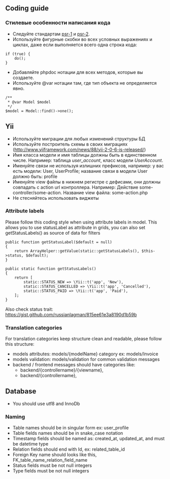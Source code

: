 ## Coding guide
### Стилевые особенности написания кода
* Следуйте стандартам [psr-1](http://www.php-fig.org/psr/psr-1/) и [psr-2](http://www.php-fig.org/psr/psr-2/).
* Используйте фигурные скобки во всех условных выражениях и циклах, даже если выполняется всего одна строка кода:

```
if (true) {
    do();
}
```
* Добавляйте phpdoc нотации для всех методов, которые вы создаете.
* Используйте @var нотации там, где тип объекта не определяется явно.
```
/**
 * @var Model $model
 */
$model = Model::find()->one();
```
## Yii
* Используйте миграции для любых изменений структуры БД
* Используйте построитель схемы в своих миграциях (http://www.yiiframework.com/news/88/yii-2-0-6-is-released/)
* Имя класса модели и имя таблицы должны быть в единственном числе. Например: таблица *user_account*, класс модели *UserAccount*.
* Именуйте связи не используя излишних префиксов, например:
у вас есть модели: User, UserProfile; название связи в модели User должно быть: profile
* Именуйте view файлы в нижнем регистре с дефисами, они должны совпадать с action url контроллера. Например:
Действие some-controller/some-action. Название view файла: some-action.php
* Не стесняйтесь использовать виджеты

### Attribute labels
Please follow this coding style when using attribute labels in model. This allows you to use statusLabel as attribute in grids, you can also set getStatusLabels() as source of data for filters

    public function getStatusLabel($default = null)
    {
        return ArrayHelper::getValue(static::getStatusLabels(), $this->status, $default);
    }

    public static function getStatusLabels()
    {
        return [
            static::STATUS_NEW => \Yii::t('app', 'New'),
            static::STATUS_CANCELLED => \Yii::t('app', 'Cancelled'),
            static::STATUS_PAID => \Yii::t('app', 'Paid'),
        ];
    }
    
Also check status trait: https://gist.github.com/russianlagman/815ee61e3a8190d1b59b

### Translation categories
For translation categories keep structure clean and readable, please follow this structure:
* models attributes: models/{modelName} category ex: models/Invoice
* models validation: models/validation for common validation messages
* backend / frontend messages should have categories like:
  * backend/{controllername}/{viewname},
  * backend/{controllername},

## Database
* You should use utf8 and InnoDb

### Naming
* Table names should be in singular form ex: user_profile
* Table fields names should be in snake_case notation
* Timestamp fields should be named as: created_at, updated_at, and must be datetime type
* Relation fields should end with Id, ex: related_table_id
* Foreign Key name should looks like this, FK_table_name_relation_field_name
* Status fields must be not null integers
* Type fields must be not null integers 
